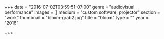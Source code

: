 +++
date = "2016-07-02T03:59:51-07:00"
genre = "audiovisual performance"
images = []
medium = "custom software, projector"
section = "work"
thumbnail = "bloom-grab2.jpg"
title = "bloom"
type = ""
year = "2016"

+++

